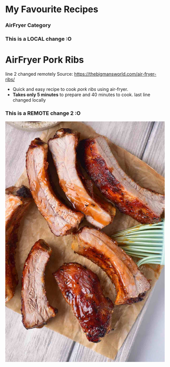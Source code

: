# My Favourite Recipes
### AirFryer Category

### This is a LOCAL change :O
# AirFryer Pork Ribs
line 2 changed remotely
Source: https://thebigmansworld.com/air-fryer-ribs/

- Quick and easy recipe to cook *pork ribs* using air-fryer.
- **Takes only 5 minutes** to prepare and 40 minutes to cook.
last line changed locally
### This is a REMOTE change 2 :O

![Yummy!](recipe.jpg)
